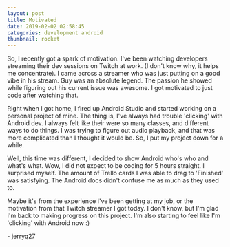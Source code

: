 ```yaml
---
layout: post
title: Motivated
date: 2019-02-02 02:58:45
categories: development android
thumbnail: rocket
---
```


So, I recently got a spark of motivation. I've been watching developers
streaming their dev sessions on Twitch at work. (I don't know why, it
helps me concentrate). I came across a streamer who was just putting on
a good vibe in his stream. Guy was an absolute legend. The passion he
showed while figuring out his current issue was awesome. I got motivated
to just code after watching that.

Right when I got home, I fired up Android Studio and started working on a
personal project of mine. The thing is, I've always had trouble 'clicking'
with Android dev. I always felt like their were so many classes, and
different ways to do things. I was trying to figure out audio playback,
and that was more complicated than I thought it would be. So, I put my
project down for a while.

Well, this time was different, I decided to show Android who's who and what's what.
Wow, I did not expect to be coding for 5 hours straight. I surprised myself.
The amount of Trello cards I was able to drag to 'Finished' was satisfying.
The Android docs didn't confuse me as much as they used to.

Maybe it's from the experience I've been getting at my job, or the motivation
from that Twitch streamer I got today. I don't know, but I'm glad I'm back
to making progress on this project. I'm also starting to feel like I'm 'clicking' with Android now :)

\- jerryq27
